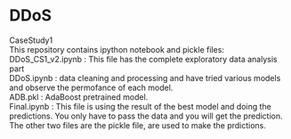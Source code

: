 # DDoS
CaseStudy1<br>
This repository contains ipython notebook and pickle files:<br>
DDoS_CS1_v2.ipynb : This file has the complete exploratory data analysis part<br>
DDoS.ipynb : data cleaning and processing and have tried various models and observe the permofance of each model.<br>
ADB.pkl : AdaBoost pretrained model.<br>
Final.ipynb : This file is using the result of the best model and doing the predictions. You only have to pass the data and you will get the prediction.<br>
The other two files are the pickle file, are used to make the prdictions.
